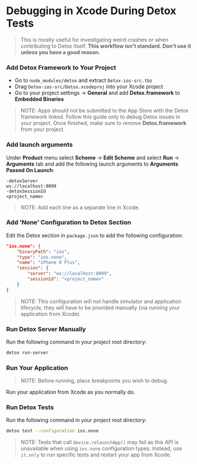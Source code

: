 # Debugging in Xcode During Detox Tests

> This is mostly useful for investigating weird crashes or when contributing to Detox itself. **This workflow isn't standard. Don't use it unless you have a good reason.**

### Add Detox Framework to Your Project

* Go to `node_modules/detox` and extract `Detox-ios-src.tbz`
* Drag `Detox-ios-src/Detox.xcodeproj` into your Xcode project
* Go to your project settings -> **General** and add **Detox.framework** to **Embedded Binaries**

> NOTE: Apps should not be submitted to the App Store with the Detox framework linked. Follow this guide only to debug Detox issues in your project. Once finished, make sure to remove **Detox.framework** from your project.

### Add launch arguments

Under **Product** menu select **Scheme** -> **Edit Scheme** and select **Run** -> **Arguments** tab and add the following launch arguments to **Arguments Passed On Launch**:

```
-detoxServer
ws://localhost:8099
-detoxSessionId
<project_name>
```

> NOTE: Add each line as a separate line in Xcode.

### Add 'None' Configuration to Detox Section

Edit the Detox section in `package.json` to add the following configuration:

```json
"ios.none": {
    "binaryPath": "ios",
    "type": "ios.none",
    "name": "iPhone 8 Plus",
    "session": {
        "server": "ws://localhost:8099",
        "sessionId": "<project_name>"
    }
}
```

> NOTE: This configuration will not handle simulator and application lifecycle, they will have to be provided manually (via running your application from Xcode).

### Run Detox Server Manually

Run the following command in your project root directory:

```sh
detox run-server
```

### Run Your Application

> NOTE: Before running, place breakpoints you wish to debug.

Run your application from Xcode as you normally do.

### Run Detox Tests

Run the following command in your project root directory:

```sh
detox test --configuration ios.none
```

> NOTE: Tests that call `device.relaunchApp()` may fail as this API is unavailable when using `ios.none` configuration types. Instead, use `it.only` to run specific tests and restart your app from Xcode.

